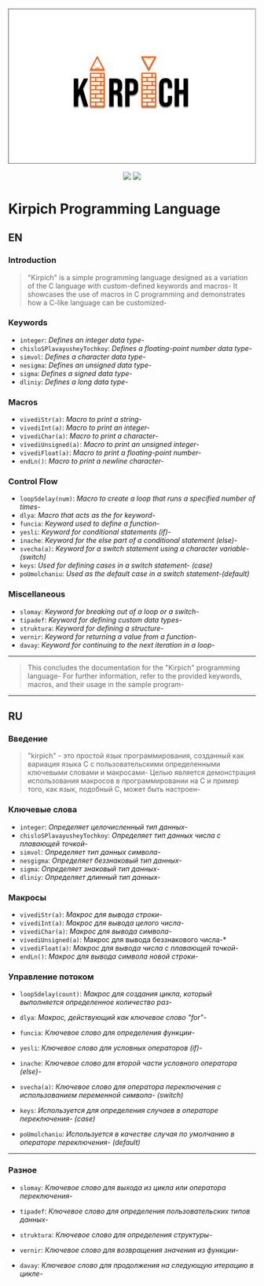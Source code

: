 <p align="center">
  <img src="logo.png">
</p>

<p align="center">
  <a href="#RU"><img src="https://img.shields.io/badge/Doc-RU-red?style=flat-square&logo=github"></a>
  <a href="#EN"><img src="https://img.shields.io/badge/Doc-EN-blue?style=flat-square&logo=list"></a>

  # Kirpich Programming Language

</p>




## EN


### Introduction

>"Kirpich" is a simple programming language designed as a variation of the C language with custom-defined keywords and macros- It showcases the use of macros in C programming and demonstrates how a C-like language can be customized-

### Keywords

- `integer`: *Defines an integer data type-*
- `chisloSPlavayusheyTochkoy`: *Defines a floating-point number data type-*
- `simvol`: *Defines a character data type-*
- `nesigma`: *Defines an unsigned data type-*
- `sigma`: *Defines a signed data type-*
- `dliniy`: *Defines a long data type-*

### Macros

- `vivediStr(a)`: *Macro to print a string-*
- `vivediInt(a)`: *Macro to print an integer-*
- `vivediChar(a)`: *Macro to print a character-*
- `vivediUnsigned(a)`: *Macro to print an unsigned integer-*
- `vivediFloat(a)`: *Macro to print a floating-point number-*
- `endLn()`: *Macro to print a newline character-*

### Control Flow

- `loopSdelay(num)`: *Macro to create a loop that runs a specified number of times-*
- `dlya`: *Macro that acts as the for keyword-*
- `funcia`: *Keyword used to define a function-*
- `yesli`: *Keyword for conditional statements (if)-*
- `inache`: *Keyword for the else part of a conditional statement (else)-*
- `svecha(a)`: *Keyword for a switch statement using a character variable-(switch)*
- `keys`: *Used for defining cases in a switch statement- (case)*
- `poUmolchaniu`: *Used as the default case in a switch statement-(default)*

### Miscellaneous

- `slomay`: *Keyword for breaking out of a loop or a switch-*
- `tipadef`: *Keyword for defining custom data types-*
- `struktura`: *Keyword for defining a structure-*
- `vernir`: *Keyword for returning a value from a function-*
- `davay`: *Keyword for continuing to the next iteration in a loop-*

---
> This concludes the documentation for the "Kirpich" programming language- For further information, refer to the provided keywords, macros, and their usage in the sample program-

---
## RU


### Введение

>"kirpich" - это простой язык программирования, созданный как вариация языка C с пользовательскими определенными ключевыми словами и макросами- Целью является демонстрация использования макросов в программировании на C и пример того, как язык, подобный C, может быть настроен-



### Ключевые слова

- `integer`: *Определяет целочисленный тип данных-*
- `chisloSPlavayusheyTochkoy`: *Определяет тип данных числа с плавающей точкой-*
- `simvol`: *Определяет тип данных символа-*
- `nesgigma`: *Определяет беззнаковый тип данных-*
- `sigma`: *Определяет знаковый тип данных-*
- `dliniy`: *Определяет длинный тип данных-*



### Макросы

- `vivediStr(a)`: *Макрос для вывода строки-*
- `vivediInt(a)`: *Макрос для вывода целого числа-*
- `vivediChar(a)`: *Макрос для вывода символа-*
- `vivediUnsigned(a)`: Макрос для вывода беззнакового числа-*
- `vivediFloat(a)`: *Макрос для вывода числа с плавающей точкой-*
- `endLn()`: *Макрос для вывода символа новой строки-*



### Управление потоком

- `loopSdelay(count)`: *Макрос для создания цикла, который выполняется определенное количество раз-*
- `dlya`: *Макрос, действующий как ключевое слово "for"-*
- `funcia`: *Ключевое слово для определения функции-*

- `yesli`: *Ключевое слово для условных операторов (if)-*
- `inache`: *Ключевое слово для второй части условного оператора (else)-*

- `svecha(a)`: *Ключевое слово для оператора переключения с использованием переменной символа- (switch)*
- `keys`: *Используется для определения случаев в операторе переключения- (case)*
- `poUmolchaniu`: *Используется в качестве случая по умолчанию в операторе переключения- (default)*

---

### Разное

- `slomay`: *Ключевое слово для выхода из цикла или оператора переключения-*

- `tipadef`: *Ключевое слово для определения пользовательских типов данных-*
- `struktura`: *Ключевое слово для определения структуры-*

- `vernir`: *Ключевое слово для возвращения значения из функции-*
- `davay`: *Ключевое слово для продолжения на следующую итерацию в цикле-*
